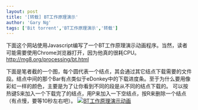 ```yaml
---
layout: post
title: '[转载] BT工作原理演示'
author: 'Gary Ng'
tags: ['Bit torrent','BT工作原理演示','转载']
---
```


下面这个网站使用Javascript编写了一个BT工作原理演示动画程序。当然，读者可能需要使用Chrome浏览器打开，因为他真的很耗CPU。  
<http://mg8.org/processing/bt.html>
  
下面是笔者截的一个图，每个圆代表一个结点，其会通过其它结点下载需要的文件段。结点中间的那个Bar有点类似于eDonkey中的下载进度条。至于为什么要用像彩虹一样的颜色，主要是为了让你看到不同的段是从不同的结点下载的。
可以按热键S来加入一个下载完了的结点，用P来加入一下空结点，按R来删除一个结点（有点慢，要等10秒左右吧）。
[![](http://coolshell.cn/wp-content/uploads/2010/03/bt_js_demo.jpg "BT工作原理演示动画")](http://coolshell.cn/wp-content/uploads/2010/03/bt_js_demo.jpg)
